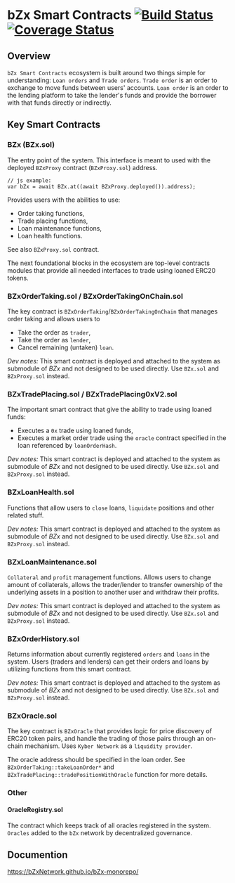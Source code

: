# bZx Smart Contracts [![Build Status](https://travis-ci.org/b0xNetwork/protocol_contracts.svg?branch=master)](https://travis-ci.org/b0xNetwork/protocol_contracts) [![Coverage Status](https://coveralls.io/repos/github/b0xNetwork/protocol_contracts/badge.svg?branch=master)](https://coveralls.io/github/b0xNetwork/protocol_contracts?branch=master)

## Overview
`bZx Smart Contracts` ecosystem is built around two things simple for understanding: `Loan orders` and `Trade orders`.
`Trade order` is an order to exchange to move funds between users' accounts.
`Loan order` is an order to the lending platform to take the lender's funds and provide the borrower with that funds directly or indirectly.

## Key Smart Contracts
### BZx (BZx.sol)
The entry point of the system. This interface is meant to used with the deployed `BZxProxy` contract (`BZxProxy.sol`) address.
```
// js example: 
var bZx = await BZx.at((await BZxProxy.deployed()).address);
```
Provides users with the abilities to use:
- Order taking functions,
- Trade placing functions,
- Loan maintenance functions,
- Loan health functions.

See also `BZxProxy.sol` contract.

The next foundational blocks in the ecosystem are top-level contracts modules that provide all needed interfaces to trade using loaned ERC20 tokens.

### BZxOrderTaking.sol / BZxOrderTakingOnChain.sol
The key contract is `BZxOrderTaking`/`BZxOrderTakingOnChain` that manages order taking and allows users to
- Take the order as `trader`,
- Take the order as `lender`,
- Cancel remaining (untaken) `loan`.

_Dev notes:_ This smart contract is deployed and attached to the system as submodule of _BZx_ and not designed to be used directly. Use `BZx.sol` and `BZxProxy.sol` instead.

### BZxTradePlacing.sol / BZxTradePlacing0xV2.sol
The important smart contract that give the ability to trade using loaned funds:
- Executes a `0x` trade using loaned funds,
- Executes a market order trade using the `oracle` contract specified in the loan referenced by `loanOrderHash`.

_Dev notes:_ This smart contract is deployed and attached to the system as submodule of _BZx_ and not designed to be used directly. Use `BZx.sol` and `BZxProxy.sol` instead.

### BZxLoanHealth.sol
Functions that allow users to `close` loans, `liquidate` positions and other related stuff.

_Dev notes:_ This smart contract is deployed and attached to the system as submodule of _BZx_ and not designed to be used directly. Use `BZx.sol` and `BZxProxy.sol` instead.

### BZxLoanMaintenance.sol
`Collateral` and `profit` management functions. Allows users to change amount of collaterals, allows the trader/lender to transfer ownership of the underlying assets in a position to another user and withdraw their profits.

_Dev notes:_ This smart contract is deployed and attached to the system as submodule of _BZx_ and not designed to be used directly. Use `BZx.sol` and `BZxProxy.sol` instead.

### BZxOrderHistory.sol
Returns information about currently registered `orders` and `loans` in the system. Users (traders and lenders) can get their orders and loans by utilizing functions from this smart contract.

_Dev notes:_ This smart contract is deployed and attached to the system as submodule of _BZx_ and not designed to be used directly. Use `BZx.sol` and `BZxProxy.sol` instead.

### BZxOracle.sol
The key contract is `BZxOracle` that provides logic for price discovery of ERC20 token pairs, and handle the trading of those pairs through an on-chain mechanism. Uses `Kyber Network` as a `liquidity provider`.

The oracle address should be specified in the loan order. See `BZxOrderTaking::takeLoanOrder*` and `BZxTradePlacing::tradePositionWithOracle` function for more details.

### Other 
#### OracleRegistry.sol
The contract which keeps track of all oracles registered in the system. `Oracles` added to the `bZx` network by decentralized governance.

## Documention
https://bZxNetwork.github.io/bZx-monorepo/

